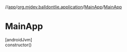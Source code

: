 //[app](../../../index.md)/[org.mjdev.balldontlie.application](../index.md)/[MainApp](index.md)/[MainApp](-main-app.md)

# MainApp

[androidJvm]\
constructor()
